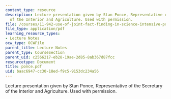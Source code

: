 ```yaml
---
content_type: resource
description: Lecture presentation given by Stan Ponce, Representative of the Secretary
  of the Interior and Agriculture. Used with permission.
file: /courses/11-942-use-of-joint-fact-finding-in-science-intensive-policy-disputes-part-ii-spring-2004/baac6947cc3018edf9c59153dc234a56_ponce.pdf
file_type: application/pdf
learning_resource_types:
- Lecture Notes
ocw_type: OCWFile
parent_title: Lecture Notes
parent_type: CourseSection
parent_uid: c2566217-eb28-19ae-2d85-8ab367d87fcc
resourcetype: Document
title: ponce.pdf
uid: baac6947-cc30-18ed-f9c5-9153dc234a56
---
```

Lecture presentation given by Stan Ponce, Representative of the Secretary of the Interior and Agriculture. Used with permission.